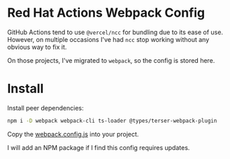 # Red Hat Actions Webpack Config

<!-- [![webpack config](https://img.shields.io/npm/v/@redhat-actions/webpack-config?label=@redhat-actions/webpack-config)](https://npmjs.com/@redhat-actions/webpack-config) -->

GitHub Actions tend to use `@vercel/ncc` for bundling due to its ease of use. However, on multiple occasions I've had `ncc` stop working without any obvious way to fix it.

On those projects, I've migrated to `webpack`, so the config is stored here.

# Install

Install peer dependencies:
```sh
npm i -D webpack webpack-cli ts-loader @types/terser-webpack-plugin
```

Copy the [webpack.config.js](./webpack.config.js) into your project.

I will add an NPM package if I find this config requires updates.
